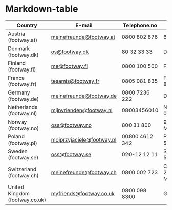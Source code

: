 # Markdown-table

| Country | E-mail  | Telephone.no | VAT.no  |
|---|---|---|---|
| Austria (footway.at) | meinefreunde@footway.at | 0800 802 876 | 68 664/2513 |
| Denmark (footway.dk) | os@footway.dk | 80 32 33 33 | DK 13028427 |
| Finland (footway.fi) | me@footway.fi | 0800 100 500 | FI 29661072 |
| France (footway.fr) | tesamis@footway.fr | 0805 081 835 | FR 81838464337 |
| Germany (footway.de) | meinefreunde@footway.de | 0800 7236 222 | DE 316430207 |
| Netherlands (footway.nl) | mijnvrienden@footway.nl | 08003456010 | NL 0053465104 |
| Norway (footway.no) | oss@footway.no | 800 31 800 | 921786050 MVA |
| Poland (footway.pl) | moiprzyjaciele@footway.pl | 00800 4612 342 | PL 5263224254 |
| Sweden (footway.se) | oss@footway.se | 020-12 12 11 | SE 556718404701 |
| Switzerland (footway.ch) | meinefreunde@footway.ch | 0800 002 723 | CHE-211767259 MWS |
| United Kingdom (footway.co.uk) | myfriends@footway.co.uk | 0800 098 8300 | GB 299688017 |
